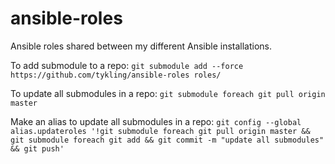 # ansible-roles
Ansible roles shared between my different Ansible installations.

To add submodule to a repo:
```git submodule add --force https://github.com/tykling/ansible-roles roles/```

To update all submodules in a repo:
```git submodule foreach git pull origin master```

Make an alias to update all submodules in a repo:
```git config --global alias.updateroles '!git submodule foreach git pull origin master && git submodule foreach git add && git commit -m "update all submodules" && git push'```
